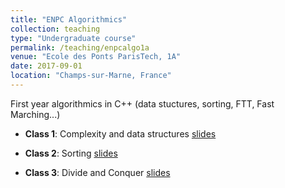 ```yaml
---
title: "ENPC Algorithmics"
collection: teaching
type: "Undergraduate course"
permalink: /teaching/enpcalgo1a
venue: "Ecole des Ponts ParisTech, 1A"
date: 2017-09-01
location: "Champs-sur-Marne, France"
---
```


First year algorithmics in C++ (data stuctures, sorting, FTT, Fast Marching...)

* **Class 1**: Complexity and data structures
[slides](https://aboulch.github.io/files/teaching_enpc_1a_algo/algo_01.pdf)

* **Class 2**: Sorting
[slides](https://aboulch.github.io/files/teaching_enpc_1a_algo/algo_02.pdf)

* **Class 3**: Divide and Conquer
[slides](https://aboulch.github.io/files/teaching_enpc_1a_algo/algo_03.pdf)

